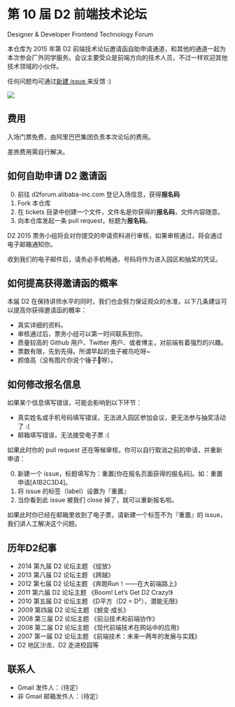 # 第 10 届 D2 前端技术论坛

Designer &amp; Developer Frontend Technology Forum


本仓库为 2015 年第 D2 前端技术论坛邀请函自助申请通道，和其他的通道一起为本次参会厂外同学服务。会议主要受众是前端方向的技术人员，不过一样欢迎其他技术领域的小伙伴。

任何问题均可通过[新建 issue ](https://github.com/FrankFang/Get-D2-2015-Ticket/issues/new)来反馈 :)

[![](https://cbu01.alicdn.com/cms/upload/2015/030/384/2483030_39245877.jpg)](http://d2forum.alibaba-inc.com/)

## 费用

入场门票免费，由阿里巴巴集团负责本次论坛的费用。

差旅费用需自行解决。

## 如何自助申请 D2 邀请函

0. 前往 d2forum.alibaba-inc.com 登记入场信息，获得**报名码**
0. Fork 本仓库
0. 在 tickets 目录中创建一个文件，文件名是你获得的**报名码**，文件内容随意。
0. 向本仓库发起一条 pull request，标题为**报名码**。

D2 2015 票务小组将会对你提交的申请资料进行审核，如果审核通过，将会通过电子邮箱通知你。

收到我们的电子邮件后，请务必手机畅通，号码将作为进入园区和抽奖的凭证。

## 如何提高获得邀请函的概率

本届 D2 在保持讲师水平的同时，我们也会努力保证观众的水准，以下几条建议可以提高你获得邀请函的概率：

* 真实详细的资料。
* 审核通过后，票务小组可以第一时间联系到你。
* 质量较高的 Github 用户、Twitter 用户、或者博主，对前端有着强烈的兴趣。
* 票数有限，先到先得。所谓早起的虫子被鸟吃呀~
* 颜值高（没有图片你说个锤子🔨呀）。

## 如何修改报名信息

如果某个信息填写错误，可能会影响到以下环节：

* 真实姓名或手机号码填写错误，无法进入园区参加会议，更无法参与抽奖活动了 :(
* 邮箱填写错误，无法接受电子票 :(

如果此时你的 pull request 还在等候审核，你可以自行取消之前的申请，并重新申请：

0. 新建一个 issue，标题填写为：重置[你在报名页面获得的报名码]。如：重置申请[A1B2C3D4]。
0. 将 issue 的标签（label）设置为『重置』
0. 当你看到此 issue 被我们 close 掉了，就可以重新报名啦。

如果此时你已经在邮箱里收到了电子票，请新建一个标签不为『重置』的 issue，我们讲人工解决这个问题。


## 历年D2纪事

* 2014 第九届 D2 论坛主题 《绽放》
* 2013 第八届 D2 论坛主题 《跨越》
* 2012 第七届 D2 论坛主题 《奔跑Run！——在大前端路上》
* 2011 第六届 D2 论坛主题 《Boom! Let’s Get D2 Crazy!》
* 2010 第五届 D2 论坛主题 《D平方（D2 = D²），潜能无限》
* 2009 第四届 D2 论坛主题 《蜕变·成长》
* 2008 第三届 D2 论坛主题 《前沿技术和前端协作》
* 2008 第二届 D2 论坛主题 《现代前端技术在网站中的应用》
* 2007 第一届 D2 论坛主题 《前端技术：未来一两年的发展与实践》
* D2 地区沙龙、D2 走进校园等

## 联系人

* Gmail 发件人：（待定）
* 非 Gmail 邮箱发件人：（待定）
